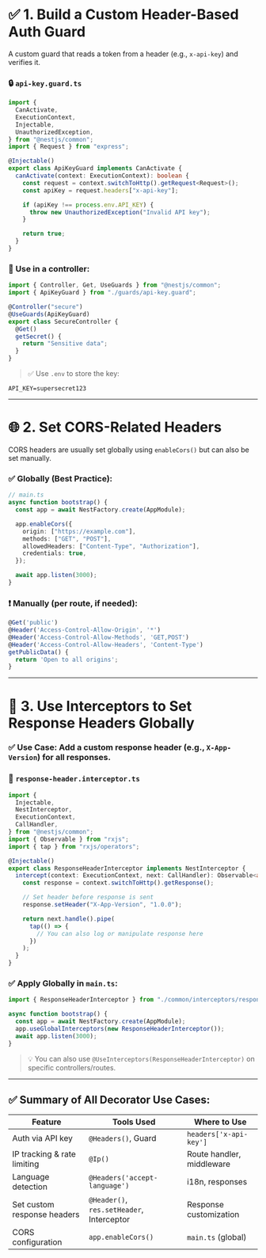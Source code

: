 # ✅ 1. **Build a Custom Header-Based Auth Guard**

A custom guard that reads a token from a header (e.g., `x-api-key`) and verifies it.

### 🔒 `api-key.guard.ts`

```ts
import {
  CanActivate,
  ExecutionContext,
  Injectable,
  UnauthorizedException,
} from "@nestjs/common";
import { Request } from "express";

@Injectable()
export class ApiKeyGuard implements CanActivate {
  canActivate(context: ExecutionContext): boolean {
    const request = context.switchToHttp().getRequest<Request>();
    const apiKey = request.headers["x-api-key"];

    if (apiKey !== process.env.API_KEY) {
      throw new UnauthorizedException("Invalid API key");
    }

    return true;
  }
}
```

### 🧪 Use in a controller:

```ts
import { Controller, Get, UseGuards } from "@nestjs/common";
import { ApiKeyGuard } from "./guards/api-key.guard";

@Controller("secure")
@UseGuards(ApiKeyGuard)
export class SecureController {
  @Get()
  getSecret() {
    return "Sensitive data";
  }
}
```

> ✅ Use `.env` to store the key:

```
API_KEY=supersecret123
```

---

# 🌐 2. **Set CORS-Related Headers**

CORS headers are usually set globally using `enableCors()` but can also be set manually.

### ✅ Globally (Best Practice):

```ts
// main.ts
async function bootstrap() {
  const app = await NestFactory.create(AppModule);

  app.enableCors({
    origin: ["https://example.com"],
    methods: ["GET", "POST"],
    allowedHeaders: ["Content-Type", "Authorization"],
    credentials: true,
  });

  await app.listen(3000);
}
```

### ❗ Manually (per route, if needed):

```ts
@Get('public')
@Header('Access-Control-Allow-Origin', '*')
@Header('Access-Control-Allow-Methods', 'GET,POST')
@Header('Access-Control-Allow-Headers', 'Content-Type')
getPublicData() {
  return 'Open to all origins';
}
```

---

# 🔁 3. **Use Interceptors to Set Response Headers Globally**

### ✅ Use Case: Add a custom response header (e.g., `X-App-Version`) for all responses.

### 🧩 `response-header.interceptor.ts`

```ts
import {
  Injectable,
  NestInterceptor,
  ExecutionContext,
  CallHandler,
} from "@nestjs/common";
import { Observable } from "rxjs";
import { tap } from "rxjs/operators";

@Injectable()
export class ResponseHeaderInterceptor implements NestInterceptor {
  intercept(context: ExecutionContext, next: CallHandler): Observable<any> {
    const response = context.switchToHttp().getResponse();

    // Set header before response is sent
    response.setHeader("X-App-Version", "1.0.0");

    return next.handle().pipe(
      tap(() => {
        // You can also log or manipulate response here
      })
    );
  }
}
```

### ✅ Apply Globally in `main.ts`:

```ts
import { ResponseHeaderInterceptor } from "./common/interceptors/response-header.interceptor";

async function bootstrap() {
  const app = await NestFactory.create(AppModule);
  app.useGlobalInterceptors(new ResponseHeaderInterceptor());
  await app.listen(3000);
}
```

> 💡 You can also use `@UseInterceptors(ResponseHeaderInterceptor)` on specific controllers/routes.

---

## ✅ Summary of All Decorator Use Cases:

| Feature                     | Tools Used                                | Where to Use              |
| --------------------------- | ----------------------------------------- | ------------------------- |
| Auth via API key            | `@Headers()`, Guard                       | `headers['x-api-key']`    |
| IP tracking & rate limiting | `@Ip()`                                   | Route handler, middleware |
| Language detection          | `@Headers('accept-language')`             | i18n, responses           |
| Set custom response headers | `@Header()`, `res.setHeader`, Interceptor | Response customization    |
| CORS configuration          | `app.enableCors()`                        | `main.ts` (global)        |
